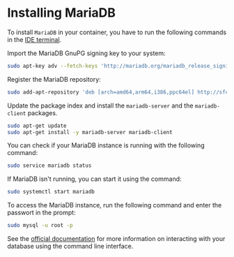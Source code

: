 # Installing MariaDB

To install <code>MariaDB</code> in your container, you have to run the following commands in the [IDE terminal](/editor/introduction/how-to-access).

Import the MariaDB GnuPG signing key to your system:

```sh
sudo apt-key adv --fetch-keys 'http://mariadb.org/mariadb_release_signing_key.asc'
```

Register the MariaDB repository:

```sh
sudo add-apt-repository 'deb [arch=amd64,arm64,i386,ppc64el] http://sfo1.mirrors.digitalocean.com/mariadb/repo/10.4/ubuntu xenial main'
```

Update the package index and install the <code>mariadb-server</code> and the <code>mariadb-client</code> packages.

```sh
sudo apt-get update
sudo apt-get install -y mariadb-server mariadb-client
```

You can check if your MariaDB instance is running with the following command:

```sh
sudo service mariadb status
```

If MariaDB isn't running, you can start it using the command:

```sh
sudo systemctl start mariadb
```

To access the MariaDB instance, run the following command and enter the passwort in the prompt:

```sh
sudo mysql -u root -p
```

See the [official documentation](https://dev.mysql.com/doc/refman/8.0/en/mysql.html) for more information on interacting with your database using the command line interface.
